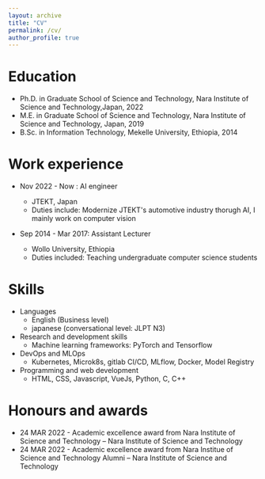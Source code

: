 ```yaml
---
layout: archive
title: "CV"
permalink: /cv/
author_profile: true
---
```


Education
======
* Ph.D. in Graduate School of Science and Technology, Nara Institute of Science and Technology,Japan, 2022
* M.E. in Graduate School of Science and Technology, Nara Institute of Science and Technology, Japan, 2019
* B.Sc. in Information Technology, Mekelle University, Ethiopia, 2014

Work experience
======
* Nov 2022 - Now : AI engineer 
  * JTEKT, Japan
  * Duties include: Modernize JTEKT's automotive industry thorugh AI, I mainly work on computer vision 
  
* Sep 2014 - Mar 2017: Assistant Lecturer
  * Wollo University, Ethiopia
  * Duties included: Teaching undergraduate computer science students

Skills
===============
* Languages
  * English (Business level)
  * japanese (conversational level: JLPT N3)
* Research and development skills
  * Machine learning frameworks: PyTorch and Tensorflow
* DevOps and MLOps
  * Kubernetes, Microk8s, gitlab CI/CD, MLflow, Docker, Model Registry
* Programming and web development
  * HTML, CSS, Javascript, VueJs, Python, C, C++


Honours and awards
====================
* 24 MAR 2022 - Academic excellence award from Nara Institute of Science and Technology – Nara Institute of Science and Technology
* 24 MAR 2022 - Academic excellence award from Nara Institue of Science and Technology Alumni – Nara Institute of
Science and Technology